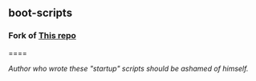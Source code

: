 ## boot-scripts

### Fork of [This repo](https://github.com/RobertCNelson/boot-scripts)
====

_Author who wrote these "startup" scripts should be ashamed of himself._
